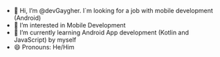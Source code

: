 - 👋 Hi, I’m @devGaygher. I`m looking for a job with mobile development (Android)
- 👀 I’m interested in Mobile Development
- 🌱 I’m currently learning Android App development (Kotlin and JavaScript) by myself
- 😄 Pronouns: He/Him
